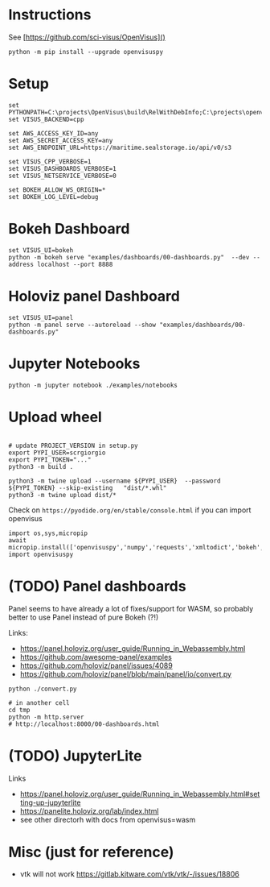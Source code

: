 # Instructions

See [https://github.com/sci-visus/OpenVisus]()

```
python -m pip install --upgrade openvisuspy
```

# Setup

```
set PYTHONPATH=C:\projects\OpenVisus\build\RelWithDebInfo;C:\projects\openvisuspy\src
set VISUS_BACKEND=cpp

set AWS_ACCESS_KEY_ID=any
set AWS_SECRET_ACCESS_KEY=any
set AWS_ENDPOINT_URL=https://maritime.sealstorage.io/api/v0/s3

set VISUS_CPP_VERBOSE=1
set VISUS_DASHBOARDS_VERBOSE=1
set VISUS_NETSERVICE_VERBOSE=0

set BOKEH_ALLOW_WS_ORIGIN=*
set BOKEH_LOG_LEVEL=debug
```

# Bokeh Dashboard

```
set VISUS_UI=bokeh
python -m bokeh serve "examples/dashboards/00-dashboards.py"  --dev --address localhost --port 8888 
```

# Holoviz panel Dashboard

```
set VISUS_UI=panel
python -m panel serve --autoreload --show "examples/dashboards/00-dashboards.py"

```

# Jupyter Notebooks

```
python -m jupyter notebook ./examples/notebooks
```

# Upload wheel

```

# update PROJECT_VERSION in setup.py
export PYPI_USER=scrgiorgio
export PYPI_TOKEN="..."
python3 -m build .

python3 -m twine upload --username ${PYPI_USER}  --password ${PYPI_TOKEN} --skip-existing   "dist/*.whl" 
python3 -m twine upload dist/*
```

Check on `https://pyodide.org/en/stable/console.html` if you can import openvisus


```
import os,sys,micropip
await micropip.install(['openvisuspy','numpy','requests','xmltodict','bokeh','xyzservices','colorcet'])
import openvisuspy
```

# (TODO) Panel dashboards

Panel seems to have already a lot of fixes/support for WASM, so probably better to use Panel instead of pure Bokeh (?!)

Links:
- https://panel.holoviz.org/user_guide/Running_in_Webassembly.html
- https://github.com/awesome-panel/examples
- https://github.com/holoviz/panel/issues/4089
- https://github.com/holoviz/panel/blob/main/panel/io/convert.py


```
python ./convert.py

# in another cell
cd tmp
python -m http.server 
# http://localhost:8000/00-dashboards.html 
```


# (TODO) JupyterLite

Links 
- https://panel.holoviz.org/user_guide/Running_in_Webassembly.html#setting-up-jupyterlite
- https://panelite.holoviz.org/lab/index.html
- see other directorh with docs from openvisus=wasm


# Misc (just for reference)

- vtk will not work https://gitlab.kitware.com/vtk/vtk/-/issues/18806
